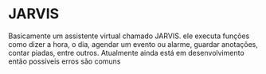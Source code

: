 # JARVIS
Basicamente um assistente virtual chamado JARVIS. ele executa funções como dizer a hora, o dia, agendar um evento ou alarme, guardar anotações, contar piadas, entre outros. Atualmente ainda está em desenvolvimento então possíveis erros são comuns
